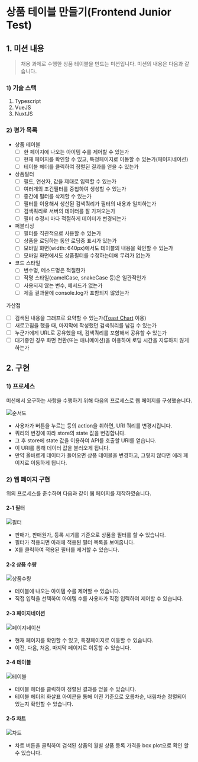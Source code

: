 # 상품 테이블 만들기(Frontend Junior Test)

## 1. 미션 내용
> 채용 과제로 수행한 상품 테이블을 만드는 미션입니다. 미션의 내용은 다음과 같습니다.

### 1) 기술 스택
1. Typescript
2. VueJS
3. NuxtJS

### 2) 평가 목록
- 상품 테이블
  - [ ] 한 페이지에 나오는 아이템 수를 제어할 수 있는가
  - [ ] 현재 페이지를 확인할 수 있고, 특정페이지로 이동할 수 있는가(페이지네이션)
  - [ ] 테이블 헤더를 클릭하여 정렬된 결과를 얻을 수 있는가
- 상품필터
  - [ ] 필드, 연산자, 값을 제대로 입력할 수 있는가
  - [ ] 여러개의 조건필터를 중첩하여 생성할 수 있는가
  - [ ] 중간에 필터를 삭제할 수 있는가
  - [ ] 필터를 이용해서 생산된 검색쿼리가 필터의 내용과 일치하는가
  - [ ] 검색쿼리로 서버의 데이터를 잘 가져오는가
  - [ ] 필터 수정시 마다 적절하게 데이터가 변경되는가
- 퍼블리싱
  - [ ] 필터를 직관적으로 사용할 수 있는가
  - [ ] 상품을 로딩하는 동안 로딩중 표시가 있는가
  - [ ] 모바일 화면(width: 640px)에서도 테이블의 내용을 확인할 수 있는가
  - [ ] 모바일 화면에서도 상품필터를 수정하는데에 무리가 없는가
- 코드 스타일
  - [ ] 변수명, 메소드명은 적절한가
  - [ ] 작명 스타일(camelCase, snakeCase 등)은 일관적인가
  - [ ] 사용되지 않는 변수, 메서드가 없는가
  - [ ] 제출 결과물에 console.log가 포함되지 않았는가

가산점

- [ ] 검색된 내용을 그래프로 요약할 수 있는가([Toast Chart](https://ui.toast.com/tui-chart/) 이용)
- [ ] 새로고침을 했을 때, 마지막에 작성했던 검색쿼리를 남길 수 있는가
- [ ] 누군가에게 URL로 공유했을 때, 검색쿼리를 포함해서 공유할 수 있는가
- [ ] 대기중인 경우 화면 전환(또는 애니메이션)을 이용하여 로딩 시간을 지루하지 않게 하는가

## 2. 구현

### 1) 프로세스

미션에서 요구하는 사항을 수행하기 위해 다음의 프로세스로 웹 페이지를 구성했습니다.

![순서도](https://user-images.githubusercontent.com/41350459/86533033-3ef3d700-bf09-11ea-88ef-4fff4bb76d86.png)

- 사용자가 버튼을 누르는 등의 action을 취하면, URI 쿼리를 변경시킵니다. 
- 쿼리의 변경에 따라 store의 state 값을 변경합니다. 
- 그 후 store에 state 값을 이용하여 API를 호출할 URI를 얻습니다. 
- 이 URI를 통해 데이터 값을 불러오게 됩니다. 
- 만약 올바르게 데이터가 들어오면 상품 테이블을 변경하고, 그렇지 않다면 에러 페이지로 이동하게 됩니다.

### 2) 웹 페이지 구현

위의 프로세스를 준수하며 다음과 같이 웹 페이지를 제작하였습니다.

#### 2-1 필터
![필터](https://im3.ezgif.com/tmp/ezgif-3-d5d385669c70.gif)

- 판매가, 판매원가, 등록 시기를 기준으로 상품을 필터를 할 수 있습니다.
- 필터가 적용되면 아래에 적용된 필터 목록을 보여줍니다.
- X를 클릭하여 적용된 필터를 제거할 수 있습니다.

#### 2-2 상품 수량
![상품수량](https://im3.ezgif.com/tmp/ezgif-3-fda9623dce74.gif)

- 테이블에 나오는 아이템 수를 제어할 수 있습니다.
- 직접 입력을 선택하여 아이템 수를 사용자가 직접 입력하여 제어할 수 있습니다.

#### 2-3 페이지네이션
![페이지네이션](https://im3.ezgif.com/tmp/ezgif-3-759526138950.gif)

- 현재 페이지를 확인할 수 있고, 특정페이지로 이동할 수 있습니다.
- 이전, 다음, 처음, 마지막 페이지로 이동할 수 있습니다.

#### 2-4 테이블
![테이블](https://im3.ezgif.com/tmp/ezgif-3-23ded3f2ec4d.gif)

- 테이블 헤더를 클릭하여 정렬된 결과를 얻을 수 있습니다.
- 테이블 헤더의 화살표 아이콘을 통해 어떤 기준으로 오름차순, 내림차순 정렬되어 있는지 확인할 수 있습니다.

#### 2-5 차트
![차트](https://im3.ezgif.com/tmp/ezgif-3-8359bfd09135.gif)

- 차트 버튼을 클릭하여 검색된 상품의 월별 상품 등록 가격을 box plot으로 확인 할 수 있습니다.